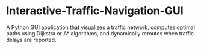 # Interactive-Traffic-Navigation-GUI
 A Python GUI application that visualizes a traffic network, computes optimal paths using Dijkstra or A* algorithms, and dynamically reroutes when traffic delays are reported.
